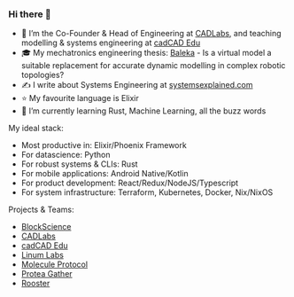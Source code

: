 ### Hi there 👋

- 🔭 I’m the Co-Founder & Head of Engineering at [CADLabs](https://CADLabs.org), and teaching modelling & systems engineering at [cadCAD Edu](https://cadcad.education/)
- 🎓 My mechatronics engineering thesis: [Baleka](https://www.youtube.com/watch?v=sPJ2xJNLG1A) - Is a virtual model a suitable replacement for accurate dynamic modelling in complex robotic topologies?
- ✍️ I write about Systems Engineering at [systemsexplained.com](https://systemsexplained.com)
- ⭐ My favourite language is Elixir
- 🌱 I’m currently learning Rust, Machine Learning, all the buzz words

My ideal stack:
- Most productive in: Elixir/Phoenix Framework
- For datascience: Python
- For robust systems & CLIs: Rust
- For mobile applications: Android Native/Kotlin
- For product development: React/Redux/NodeJS/Typescript
- For system infrastructure: Terraform, Kubernetes, Docker, Nix/NixOS

<!--
**BenSchZA/BenSchZA** is a ✨ _special_ ✨ repository because its `README.md` (this file) appears on your GitHub profile.

Here are some ideas to get you started:

- 🔭 I’m currently working on ...
- 🌱 I’m currently learning ...
- 👯 I’m looking to collaborate on ...
- 🤔 I’m looking for help with ...
- 💬 Ask me about ...
- 📫 How to reach me: ...
- 😄 Pronouns: ...
- ⚡ Fun fact: ...
-->

Projects & Teams:
* [BlockScience](https://block.science/)
* [CADLabs](https://cadlabs.org/)
* [cadCAD Edu](https://cadcad.education/)
* [Linum Labs](https://linumlabs.com/)
* [Molecule Protocol](https://github.com/BenSchZA/molecule-alpha)
* [Protea Gather](https://github.com/ProteaNetwork/protea-gather)
* [Rooster](https://github.com/BenSchZA/android-kotlin-alarm-clock)
